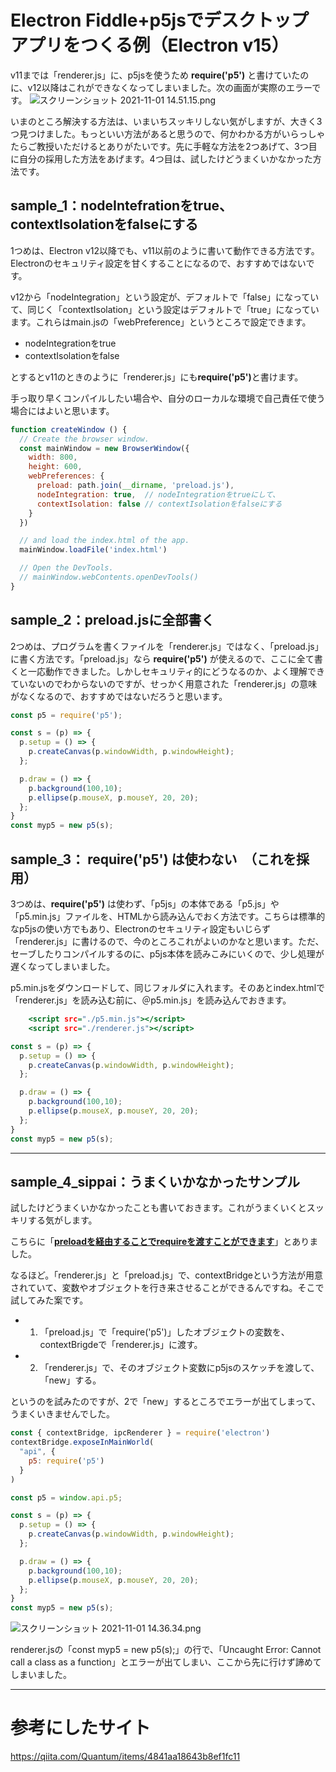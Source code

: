 # Electron Fiddle+p5jsでデスクトップアプリをつくる例（Electron v15）

v11までは「renderer.js」に、p5jsを使うため <strong>require('p5')</strong> と書けていたのに、v12以降はこれができなくなってしまいました。次の画面が実際のエラーです。
![スクリーンショット 2021-11-01 14.51.15.png](https://qiita-image-store.s3.ap-northeast-1.amazonaws.com/0/668579/e4abe53d-7864-6e1c-c0ca-6b66917a9c49.png)

いまのところ解決する方法は、いまいちスッキリしない気がしますが、大きく3つ見つけました。もっといい方法があると思うので、何かわかる方がいらっしゃたらご教授いただけるとありがたいです。先に手軽な方法を2つあげて、3つ目に自分の採用した方法をあげます。4つ目は、試したけどうまくいかなかった方法です。


## sample_1：nodeIntefrationをtrue、contextIsolationをfalseにする
1つめは、Electron v12以降でも、v11以前のように書いて動作できる方法です。Electronのセキュリティ設定を甘くすることになるので、おすすめではないです。

v12から「nodeIntegration」という設定が、デフォルトで「false」になっていて、同じく「contextIsolation」という設定はデフォルトで「true」になっています。これらはmain.jsの「webPreference」というところで設定できます。

- nodeIntegrationをtrue
- contextIsolationをfalse

とするとv11のときのように「renderer.js」にも<strong>require('p5')</strong>と書けます。

手っ取り早くコンパイルしたい場合や、自分のローカルな環境で自己責任で使う場合にはよいと思います。

~~~main.js
function createWindow () {
  // Create the browser window.
  const mainWindow = new BrowserWindow({
    width: 800,
    height: 600,
    webPreferences: {
      preload: path.join(__dirname, 'preload.js'),
      nodeIntegration: true,  // nodeIntegrationをtrueにして、
      contextIsolation: false // contextIsolationをfalseにする
    }
  })

  // and load the index.html of the app.
  mainWindow.loadFile('index.html')

  // Open the DevTools.
  // mainWindow.webContents.openDevTools()
}
~~~

## sample_2：preload.jsに全部書く
2つめは、プログラムを書くファイルを「renderer.js」ではなく、「preload.js」に書く方法です。「preload.js」なら <strong>require('p5')</strong>  が使えるので、ここに全て書くと一応動作できました。しかしセキュリティ的にどうなるのか、よく理解できていないのでわからないのですが、せっかく用意された「renderer.js」の意味がなくなるので、おすすめではないだろうと思います。

~~~preload.js
const p5 = require('p5');

const s = (p) => {
  p.setup = () => {
    p.createCanvas(p.windowWidth, p.windowHeight);
  };

  p.draw = () => {
    p.background(100,10);
    p.ellipse(p.mouseX, p.mouseY, 20, 20);
  };
}
const myp5 = new p5(s);
~~~


## sample_3： require('p5') は使わない　（これを採用）
3つめは、<strong>require('p5')</strong> は使わず、「p5js」の本体である「p5.js」や「p5.min.js」ファイルを、HTMLから読み込んでおく方法です。こちらは標準的なp5jsの使い方でもあり、Electronのセキュリティ設定もいじらず「renderer.js」に書けるので、今のところこれがよいのかなと思います。ただ、セーブしたりコンパイルするのに、p5js本体を読みこみにいくので、少し処理が遅くなってしまいました。

p5.min.jsをダウンロードして、同じフォルダに入れます。そのあとindex.htmlで「renderer.js」を読み込む前に、＠p5.min.js」を読み込んでおきます。

~~~index.html
    <script src="./p5.min.js"></script>
    <script src="./renderer.js"></script>
~~~

~~~renderer.js
const s = (p) => {
  p.setup = () => {
    p.createCanvas(p.windowWidth, p.windowHeight);
  };

  p.draw = () => {
    p.background(100,10);
    p.ellipse(p.mouseX, p.mouseY, 20, 20);
  };
}
const myp5 = new p5(s);
~~~

---

## sample_4_sippai：うまくいかなかったサンプル

試したけどうまくいかなかったことも書いておきます。これがうまくいくとスッキリする気がします。

こちらに「<strong><a href="https://qiita.com/Quantum/items/4841aa18643b8ef1fc11#preload%E3%82%92%E7%B5%8C%E7%94%B1%E3%81%99%E3%82%8B%E3%81%93%E3%81%A8%E3%81%A7require%E3%82%92%E6%B8%A1%E3%81%99%E3%81%93%E3%81%A8%E3%81%8C%E3%81%A7%E3%81%8D%E3%81%BE%E3%81%99">preloadを経由することでrequireを渡すことができます</a></strong>」とありました。

なるほど。「renderer.js」と「preload.js」で、contextBridgeという方法が用意されていて、変数やオブジェクトを行き来させることができるんですね。そこで試してみた案です。

- 1. 「preload.js」で「require('p5')」したオブジェクトの変数を、contextBrigdeで「renderer.js」に渡す。
- 2. 「renderer.js」で、そのオブジェクト変数にp5jsのスケッチを渡して、「new」する。

というのを試みたのですが、2で「new」するところでエラーが出てしまって、うまくいきませんでした。

~~~preload.js
const { contextBridge, ipcRenderer } = require('electron')
contextBridge.exposeInMainWorld(
  "api", {
    p5: require('p5')
  }
)
~~~

~~~renderer.js
const p5 = window.api.p5;

const s = (p) => {
  p.setup = () => {
    p.createCanvas(p.windowWidth, p.windowHeight);
  };

  p.draw = () => {
    p.background(100,10);
    p.ellipse(p.mouseX, p.mouseY, 20, 20);
  };
}
const myp5 = new p5(s);
~~~

![スクリーンショット 2021-11-01 14.36.34.png](https://qiita-image-store.s3.ap-northeast-1.amazonaws.com/0/668579/48a3279d-6c4c-552f-430a-209704dcb5a7.png)

renderer.jsの「const myp5 = new p5(s);」の行で、「Uncaught Error: Cannot call a class as a function」とエラーが出てしまい、ここから先に行けず諦めてしまいました。

---

# 参考にしたサイト

https://qiita.com/Quantum/items/4841aa18643b8ef1fc11


